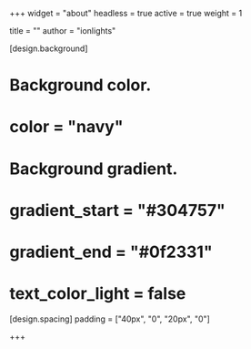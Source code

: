 +++
widget = "about"
headless = true
active = true
weight = 1

title = ""
author = "ionlights"

[design.background]
  # Background color.
  # color = "navy"
  
  # Background gradient.
  # gradient_start = "#304757"
  # gradient_end = "#0f2331"

  # text_color_light = false

[design.spacing]
  padding = ["40px", "0", "20px", "0"]
  
+++
